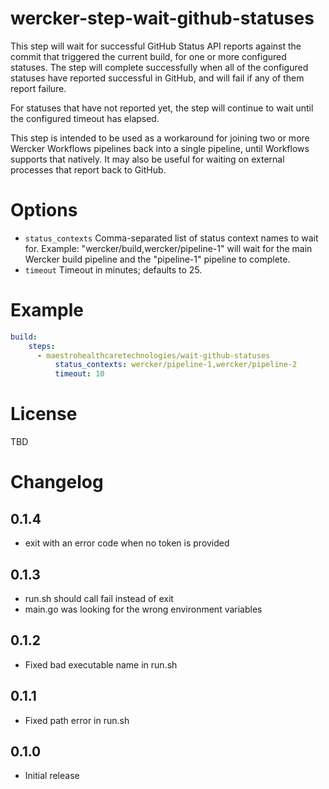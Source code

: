 # wercker-step-wait-github-statuses

This step will wait for successful GitHub Status API reports against the
commit that triggered the current build, for one or more configured statuses.
The step will complete successfully when all of the configured statuses have
reported successful in GitHub, and will fail if any of them report failure.

For statuses that have not reported yet, the step will continue to wait until 
the configured timeout has elapsed.

This step is intended to be used as a workaround for joining two or more
Wercker Workflows pipelines back into a single pipeline, until Workflows 
supports that natively. It may also be useful for waiting on external processes
that report back to GitHub.

# Options

- `status_contexts` Comma-separated list of status context names to wait for.
  Example: "wercker/build,wercker/pipeline-1" will wait for the main Wercker
  build pipeline and the "pipeline-1" pipeline to complete.
- `timeout` Timeout in minutes; defaults to 25.

# Example

```yaml
build:
    steps:
      - maestrohealthcaretechnologies/wait-github-statuses
          status_contexts: wercker/pipeline-1,wercker/pipeline-2
          timeout: 10
```

# License

TBD

# Changelog

## 0.1.4

- exit with an error code when no token is provided

## 0.1.3

- run.sh should call fail instead of exit
- main.go was looking for the wrong environment variables

## 0.1.2

- Fixed bad executable name in run.sh

## 0.1.1

- Fixed path error in run.sh

## 0.1.0

- Initial release

